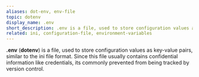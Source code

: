 ```yaml
---
aliases: dot-env, env-file
topic: dotenv
display_name: .env
short_description: .env is a file, used to store configuration values as key-value pairs, similar to the ini file format.
related: ini, configuration-file, environment-variables
---
```

**.env** (**dotenv**) is a file, used to store configuration values as key-value pairs, similar to the ini file format. Since this file usually contains confidential information like credentials, its commonly prevented from being tracked by version control.
